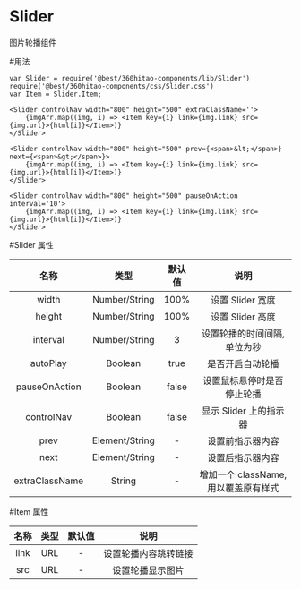 # Slider
图片轮播组件

#用法

```
var Slider = require('@best/360hitao-components/lib/Slider')
require('@best/360hitao-components/css/Slider.css')
var Item = Slider.Item;

<Slider controlNav width="800" height="500" extraClassName=''>
	{imgArr.map((img, i) => <Item key={i} link={img.link} src={img.url}>{html[i]}</Item>)}
</Slider>

<Slider controlNav width="800" height="500" prev={<span>&lt;</span>}
next={<span>&gt;</span>}>
	{imgArr.map((img, i) => <Item key={i} link={img.link} src={img.url}>{html[i]}</Item>)}
</Slider>

<Slider controlNav width="800" height="500" pauseOnAction interval='10'>
	{imgArr.map((img, i) => <Item key={i} link={img.link} src={img.url}>{html[i]}</Item>)}
</Slider>

```


#Slider 属性

| 名称        | 类型   |  默认值  |  说明  |
| :-----------: | :------: | :------: | :------: |
|  width  | Number/String |  100%   |  设置 Slider 宽度  |
|  height  | Number/String |  100%   |  设置 Slider 高度  |
|  interval  | Number/String |  3  |  设置轮播的时间间隔,单位为秒  |
|  autoPlay  | Boolean |  true  |  是否开启自动轮播  |
|  pauseOnAction  | Boolean |  false  |  设置鼠标悬停时是否停止轮播  |
|  controlNav  | Boolean |  false   |  显示 Slider 上的指示器  |
|  prev  | Element/String |  -   |  设置前指示器内容  |
|  next  | Element/String |  -   |  设置后指示器内容  |
|  extraClassName  | String |  -  |  增加一个 className, 用以覆盖原有样式  |

#Item 属性

| 名称        | 类型   |  默认值  |  说明  |
| :-----------: | :------: | :------: | :------: |
|  link  | URL |  -   |  设置轮播内容跳转链接  |
|  src  | URL |  -   |  设置轮播显示图片  |
